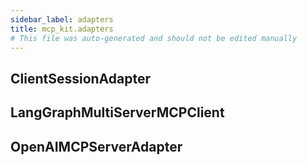 ```yaml
---
sidebar_label: adapters
title: mcp_kit.adapters
# This file was auto-generated and should not be edited manually
---
```


## ClientSessionAdapter

## LangGraphMultiServerMCPClient

## OpenAIMCPServerAdapter

